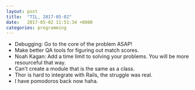 ```yaml
---
layout: post
title:  "TIL, 2017-05-02"
date:   2017-05-02 11:51:34 +0800
categories: programming
---
```


- Debugging: Go to the core of the problem ASAP!
- Make better QA tools for figuring out match scores.
- Noah Kagan: Add a time limit to solving your problems. You will be more resourceful that way.
- Can't create a module that is the same as a class.
- Thor is hard to integrate with Rails, the struggle was real.
- I have pomodoros back now haha.
